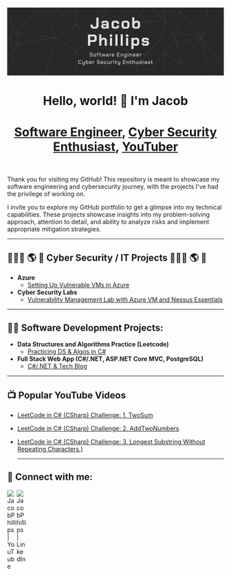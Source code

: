 ![banner](github-banner.png)
<h1 align="center">Hello, world! 👋 I'm Jacob</h1>
<h1 align="center"><a href="https://jacobrphillips.dev/">Software Engineer</a>, <a href="https://www.linkedin.com/in/jacobphillips-dev/">Cyber Security Enthusiast</a>, <a href="https://www.youtube.com/@JP_the_Programmer">YouTuber</a></h1>

 <br />

 Thank you for visiting my GitHub! This repository is meant to showcase my software engineering and cybersecurity journey, with the projects I've had the privilege of working on.

I invite you to explore my GitHub portfolio to get a glimpse into my technical capabilities. These projects showcase insights into my problem-solving approach, attention to detail, and ability to analyze risks and implement appropriate mitigation strategies.



---

<h2>👨🏻‍💻 🌎 🔐 Cyber Security / IT Projects 👨🏻‍💻 🌎 🔐</h2>

  - <b>Azure</b>
    - [Setting Up Vulnerable VMs in Azure](https://github.com/jacobrphillips/Azure-VM-Honeypot/blob/main/README.md)
  - <b>Cyber Security Labs</b>
    - [Vulnerability Management Lab with Azure VM and Nessus Essentials](https://github.com/jacobrphillips/Vulnerability-Management-Lab/blob/main/README.md)
    
 ---

<h2>👨‍💻 Software Development Projects:</h2>
 
- <b>Data Structures and Algorithms Practice (Leetcode)</b>
  - [Practicing DS & Algos in C#](https://github.com/jacobrphillips/LeetCode)
- <b>Full Stack Web App (C#/.NET, ASP.NET Core MVC, PostgreSQL)</b>
  - [C#/.NET & Tech Blog](https://github.com/jacobrphillips/YoutubeBlog)</i>

 ---

<h2>📺 Popular YouTube Videos</h2>

- [LeetCode in C# (CSharp) Challenge: 1. TwoSum](https://youtu.be/kIfHPHSKj4o?si=1Bqmc5L4TaPvX3pv)
- [LeetCode in C# (CSharp) Challenge: 2. AddTwoNumbers](https://youtu.be/XA3pzsq8Oew?si=ynzLB0HYA4E56IAH)
- [LeetCode in C# (CSharp) Challenge: 3. Longest Substring Without Repeating Characters.)](https://youtu.be/_ItuEVsvK_c?si=HvpmTJ8GViGB2zv4)
  
  ---

<h2> 🤳 Connect with me:</h2>

[<img align="left" alt="JacobPhillips | YouTube" width="22px" src="https://cdn.jsdelivr.net/npm/simple-icons@v3/icons/youtube.svg" />][youtube]
[<img align="left" alt="JacobPhillips | LinkedIn" width="22px" src="https://cdn.jsdelivr.net/npm/simple-icons@v3/icons/linkedin.svg" />][linkedin]

[youtube]: https://www.youtube.com/@JP_the_Programmer
[linkedin]: https://www.linkedin.com/in/jacob-r-phillips/

<!--
**jacobrphillips/jacobrphillips** is a ✨ _special_ ✨ repository because its `README.md` (this file) appears on your GitHub profile.

Here are some ideas to get you started:

- 🔭 I’m currently working on ...
- 🌱 I’m currently learning ...
- 👯 I’m looking to collaborate on ...
- 🤔 I’m looking for help with ...
- 💬 Ask me about ...
- 📫 How to reach me: ...
- 😄 Pronouns: ...
- ⚡ Fun fact: ...
-->
